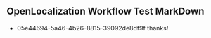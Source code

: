 ## OpenLocalization Workflow Test MarkDown
* 05e44694-5a46-4b26-8815-39092de8df9f 
thanks!<!--HONumber=Mar16_HO2-->
